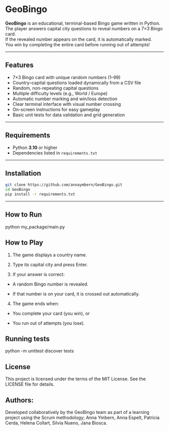 # GeoBingo

**GeoBingo** is an educational, terminal-based Bingo game written in Python.  
The player answers capital city questions to reveal numbers on a 7×3 Bingo card.  
If the revealed number appears on the card, it is automatically marked.  
You win by completing the entire card before running out of attempts!

---

## Features

- 7×3 Bingo card with unique random numbers (1–99)  
- Country–capital questions loaded dynamically from a CSV file  
- Random, non-repeating capital questions  
- Multiple difficulty levels (e.g., World / Europe)  
- Automatic number marking and win/loss detection  
- Clear terminal interface with visual number crossing  
- On-screen instructions for easy gameplay  
- Basic unit tests for data validation and grid generation  

---

## Requirements

- Python **3.10** or higher  
- Dependencies listed in `requirements.txt`

---

## Installation

```bash
git clone https://github.com/annaymbern/GeoBingo.git
cd GeoBingo
pip install -r requirements.txt
```
---
## How to Run

python my_package/main.py


## How to Play
1. The game displays a country name.

2. Type its capital city and press Enter.

3. If your answer is correct:

- A random Bingo number is revealed.

- If that number is on your card, it is crossed out automatically.

4. The game ends when:

- You complete your card (you win), or

- You run out of attempts (you lose).

## Running tests
python -m unittest discover tests


## License

This project is licensed under the terms of the MIT License.
See the LICENSE file for details.

## Authors:
Developed collaboratively by the GeoBingo team as part of a learning project using the Scrum methodology; Anna Ymbern, Anna Espelt, Patricia Cerda, Helena Collart, Silvia Nueno, Jana Biosca.



